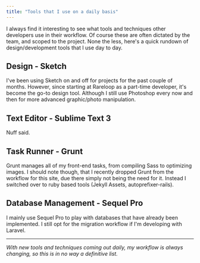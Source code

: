 ```yaml
---
title: "Tools that I use on a daily basis"
---
```


I always find it interesting to see what tools and techniques other developers use in their workflow. Of course these are often dictated by the team, and scoped to the project. None the less, here's a quick rundown of design/development tools that I use day to day.

## Design - Sketch

I've been using Sketch on and off for projects for the past couple of months. However, since starting at Rareloop as a part-time developer, it's become the go-to design tool. Although I still use Photoshop every now and then for more advanced graphic/photo manipulation.

## Text Editor - Sublime Text 3

Nuff said.

## Task Runner - Grunt

Grunt manages all of my front-end tasks, from compiling Sass to optimizing images. I should note though, that I recently dropped Grunt from the workflow for this site, due there simply not being the need for it. Instead I switched over to ruby based tools (Jekyll Assets, autoprefixer-rails).

## Database Management - Sequel Pro

I mainly use Sequel Pro to play with databases that have already been implemented. I still opt for the migration workflow if I'm developing with Laravel.

---

_With new tools and techniques coming out daily, my workflow is always changing, so this is in no way a definitive list._
